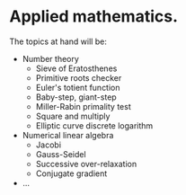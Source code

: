 # Applied mathematics.
The topics at hand will be:
- Number theory
  - Sieve of Eratosthenes
  - Primitive roots checker
  - Euler's totient function
  - Baby-step, giant-step
  - Miller-Rabin primality test
  - Square and multiply
  - Elliptic curve discrete logarithm
- Numerical linear algebra
  - Jacobi
  - Gauss-Seidel
  - Successive over-relaxation
  - Conjugate gradient
- ...
